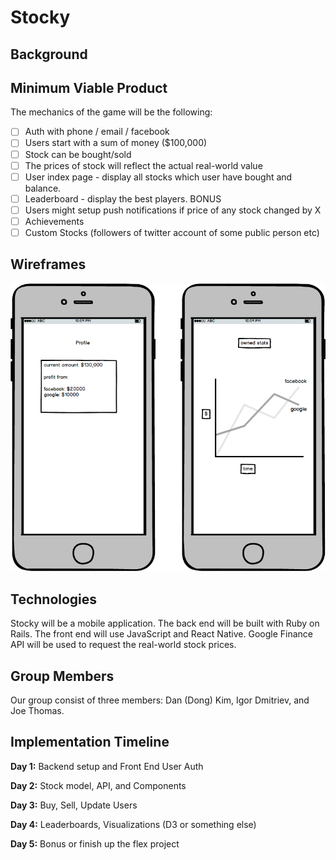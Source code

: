 # Stocky

## Background

## Minimum Viable Product
The mechanics of the game will be the following:
- [ ] Auth with phone / email / facebook
- [ ] Users start with a sum of money ($100,000)
- [ ] Stock can be bought/sold
- [ ] The prices of stock will reflect the actual real-world value
- [ ] User index page - display all stocks which user have bought and balance.
- [ ] Leaderboard - display the best players.
BONUS
- [ ] Users might setup push notifications if price of any stock changed by X
- [ ] Achievements
- [ ] Custom Stocks (followers of twitter account of some public person etc)

## Wireframes
![ ](./docs/wireframes/wireframe.png)

## Technologies
Stocky will be a mobile application. The back end will be built with
Ruby on Rails. The front end will use JavaScript and React Native. Google
Finance API will be used to request the real-world stock prices.

## Group Members
Our group consist of three members: Dan (Dong) Kim, Igor Dmitriev, and Joe Thomas.

## Implementation Timeline
**Day 1:** Backend setup and Front End User Auth

**Day 2:** Stock model, API, and Components

**Day 3:** Buy, Sell, Update Users

**Day 4:** Leaderboards, Visualizations (D3 or something else)

**Day 5:** Bonus or finish up the flex project

